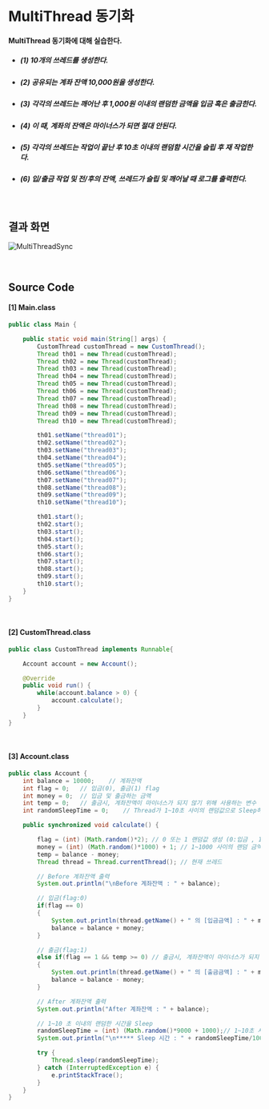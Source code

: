 # MultiThread 동기화
#### MultiThread 동기화에 대해 실습한다.
- ##### (1) 10개의 쓰레드를 생성한다.
- ##### (2) 공유되는 계좌 잔액 10,000원을 생성한다.
- ##### (3) 각각의 쓰레드는 깨어난 후 1,000원 이내의 랜덤한 금액을 입금 혹은 출금한다.
- ##### (4) 이 때, 계좌의 잔액은 마이너스가 되면 절대 안된다.
- ##### (5) 각각의 쓰레드는 작업이 끝난 후 10초 이내의 랜덤함 시간을 슬립 후 재 작업한다.
- ##### (6) 입/출금 작업 및 전/후의 잔액, 쓰레드가 슬립 및 깨어날 때 로그를 출력한다.

<br>


## 결과 화면
![MultiThreadSync](https://github.com/mdy0501/Study/tree/master/Java/Mini%20Project/MultiThreadSync/graphics/result.PNG)

<br>


## Source Code
#### [1] Main.class
```java
public class Main {

	public static void main(String[] args) {
		CustomThread customThread = new CustomThread();
		Thread th01 = new Thread(customThread);
		Thread th02 = new Thread(customThread);
		Thread th03 = new Thread(customThread);
		Thread th04 = new Thread(customThread);
		Thread th05 = new Thread(customThread);
		Thread th06 = new Thread(customThread);
		Thread th07 = new Thread(customThread);
		Thread th08 = new Thread(customThread);
		Thread th09 = new Thread(customThread);
		Thread th10 = new Thread(customThread);

		th01.setName("thread01");
		th02.setName("thread02");
		th03.setName("thread03");
		th04.setName("thread04");
		th05.setName("thread05");
		th06.setName("thread06");
		th07.setName("thread07");
		th08.setName("thread08");
		th09.setName("thread09");
		th10.setName("thread10");

		th01.start();
		th02.start();
		th03.start();
		th04.start();
		th05.start();
		th06.start();
		th07.start();
		th08.start();
		th09.start();
		th10.start();
	}
}

```

<br>

#### [2] CustomThread.class
```java
public class CustomThread implements Runnable{

	Account account = new Account();

	@Override
	public void run() {
		while(account.balance > 0) {
			account.calculate();
		}
	}
}
```

<br>

#### [3] Account.class
```java
public class Account {
	int balance = 10000;	// 계좌잔액
	int flag = 0;	// 입금(0), 출금(1) flag
	int money = 0;	// 입금 및 출금하는 금액
	int temp = 0;	// 출금시, 계좌잔액이 마이너스가 되지 않기 위해 사용하는 변수
	int randomSleepTime = 0;	// Thread가 1~10초 사이의 랜덤값으로 Sleep하기 위한 변수

	public synchronized void calculate() {

		flag = (int) (Math.random()*2);	// 0 또는 1 랜덤값 생성 (0:입금 , 1: 출금);
		money = (int) (Math.random()*1000) + 1; // 1~1000 사이의 랜덤 금액
		temp = balance - money;
		Thread thread = Thread.currentThread();	// 현재 쓰레드

		// Before 계좌잔액 출력
		System.out.println("\nBefore 계좌잔액 : " + balance);

		// 입금(flag:0)
		if(flag == 0)
		{
			System.out.println(thread.getName() + " 의 [입금금액] : " + money);
			balance = balance + money;
		}

		// 출금(flag:1)
		else if(flag == 1 && temp >= 0)	// 출금시, 계좌잔액이 마이너스가 되지 않기 위한 조건
		{
			System.out.println(thread.getName() + " 의 [출금금액] : " + money);
			balance = balance - money;
		}

		// After 계좌잔액 출력
		System.out.println("After 계좌잔액 : " + balance);

		// 1~10 초 이내의 랜덤한 시간을 Sleep
		randomSleepTime = (int) (Math.random()*9000 + 1000);// 1~10초 사이의 랜덤 정수값 생성
		System.out.println("\n***** Sleep 시간 : " + randomSleepTime/1000 + "초  *****");

		try {
			Thread.sleep(randomSleepTime);
		} catch (InterruptedException e) {
			e.printStackTrace();
		}
    }
}
```
